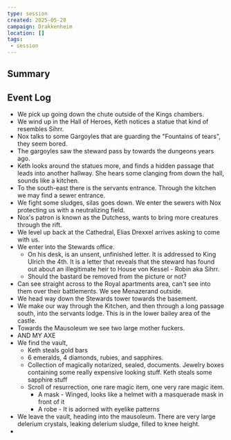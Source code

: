 ```yaml
---
type: session
created: 2025-05-28
campaign: Drakkenheim
location: []
tags:
 - session
---
```


## Summary

## Event Log

- We pick up going down the chute outside of the Kings chambers.
- We wind up in the Hall of Heroes, Keth notices a statue that kind of resembles Sihrr.
- Nox talks to some Gargoyles that are guarding the "Fountains of tears", they seem bored.
- The gargoyles saw the steward pass by towards the dungeons years ago.
- Keth looks around the statues more, and finds a hidden passage that leads into another hallway. She hears some clanging from down the hall, sounds like a kitchen.
- To the south-east there is the servants entrance. Through the kitchen we may find a sewer entrance.
- We fight some sludges, silas goes down. We enter the sewers with Nox protecting us with a neutralizing field.
- Nox's patron is known as the Dutchess, wants to bring more creatures through the rift.
- We level up back at the Cathedral, Elias Drexxel arrives asking to come with us.
- We enter into the Stewards office.
	- On his desk, is an unsent, unfinished letter. It is addressed to King Ulrich the 4th. It is a letter that reveals that the steward has found out about an illegitimate heir to House von Kessel - Robin aka Sihrr.
	- Should the bastard be removed from the picture or not?
- Can see straight across to the Royal apartments area, can't see into them over their battlements. We see Menazerand outside.
- We head way down the Stewards tower towards the basement.
- We make our way through the Kitchen, and then through a long passage south, into the servants lodge. This is in the lower bailey area of the castle.
- Towards the Mausoleum we see two large mother fuckers.
- AND MY AXE
- We find the vault,
	- Keth steals gold bars
	- 6 emeralds, 4 diamonds, rubies, and sapphires.
	- Collection of magically notarized, sealed, documents. Jewelry boxes containing some really expensive looking stuff. Keth steals some sapphire stuff
	- Scroll of resurrection, one rare magic item, one very rare magic item.
		- A mask - Winged, looks like a helmet with a masquerade mask in front of it
		- A robe - It is adorned with eyelike patterns
- We leave the vault, heading into the mausoleum. There are very large delerium crystals, leaking delerium sludge, filled to knee height.
- 

